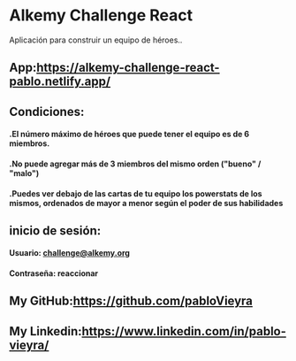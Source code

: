# Alkemy Challenge React
Aplicación para construir un equipo de héroes..

## App:https://alkemy-challenge-react-pablo.netlify.app/

## Condiciones:
   #### .El número máximo de héroes que puede tener el equipo es de 6 miembros.
   #### .No puede agregar más de 3 miembros del mismo orden ("bueno" / "malo")
   #### .Puedes ver debajo de las cartas de tu equipo los powerstats de los mismos, ordenados de mayor a menor según el poder de sus habilidades

 ## inicio de sesión:
 #### Usuario: challenge@alkemy.org
 #### Contraseña: reaccionar
 
 ## My GitHub:https://github.com/pabloVieyra
 ## My Linkedin:https://www.linkedin.com/in/pablo-vieyra/

 
